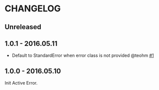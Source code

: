 # CHANGELOG

## Unreleased

## 1.0.1 - 2016.05.11

- Default to StandardError when error class is not provided
  @teohm [#1](https://github.com/JuanitoFatas/active_error/pull/1)

## 1.0.0 - 2016.05.10

Init Active Error.
